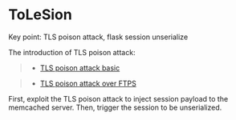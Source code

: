 # ToLeSion

Key point: TLS poison attack, flask session unserialize

The introduction of TLS poison attack:

> * [TLS poison attack basic](https://blog.zeddyu.info/2021/04/20/tls-poison/#the-details-of-original-method)

> * [TLS poison attack over FTPS](https://zhuanlan.zhihu.com/p/373864799)

First, exploit the TLS poison attack to inject session payload to the memcached server. Then, trigger the session to be unserialized.

